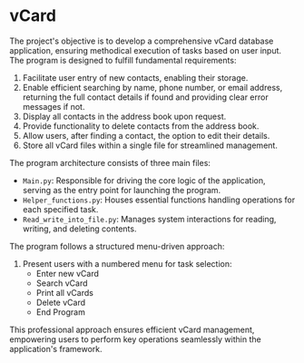 # vCard

The project's objective is to develop a comprehensive vCard database application, ensuring methodical execution of tasks based on user input. The program is designed to fulfill 
fundamental requirements:

1. Facilitate user entry of new contacts, enabling their storage.
2. Enable efficient searching by name, phone number, or email address, returning the full contact details if found and providing clear error messages if not.
3. Display all contacts in the address book upon request.
4. Provide functionality to delete contacts from the address book.
5. Allow users, after finding a contact, the option to edit their details.
6. Store all vCard files within a single file for streamlined management.

The program architecture consists of three main files:

- `Main.py`: Responsible for driving the core logic of the application, serving as the entry point for launching the program.
- `Helper_functions.py`: Houses essential functions handling operations for each specified task.
- `Read_write_into_file.py`: Manages system interactions for reading, writing, and deleting contents.

The program follows a structured menu-driven approach:

1. Present users with a numbered menu for task selection:
    - Enter new vCard
    - Search vCard
    - Print all vCards
    - Delete vCard
    - End Program

This professional approach ensures efficient vCard management, empowering users to perform key operations seamlessly within the application's framework.
